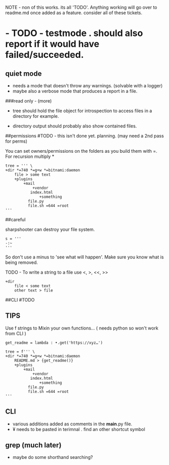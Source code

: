 NOTE - non of this works. its all 'TODO'. 
Anything working will go over to readme.md once added as a feature. consider all of these tickets.

# - TODO - testmode . should also report if it would have failed/succeeded.

## quiet mode

- needs a mode that doesn't throw any warnings. (solvable with a logger)
- maybe also a verbose mode that produces a report in a file.


###read only - (more)

- tree should hold the file object for introspection to access files in a directory for example.

- directory output should probably also show contained files.



##permissions #TODO - this isn't done yet. planning. (may need a 2nd pass for perms)

You can set owners/permissions on the folders as you build them with =. For recursion multiply *

```
tree = ''' \
+dir *=740 *=g+w *=bitnami:daemon
    file > some text
    +plugins
        +mail
            +vendor
	       index.html
               +something
		  file.py
		  file.sh =644 =root
'''
```

##careful

sharpshooter can destroy your file system.

```
s = '''
-:~
'''
```

So don't use a minus to 'see what will happen'. Make sure you know what is being removed.


TODO - To write a string to a file use <, >, <<, >>

```
+dir
    file < some text
    other text > file
```


##CLI
#TODO




## TIPS

Use f strings to Mixin your own functions… ( needs python so won't work from CLI )

```
get_readme = lambda : •.get('https://xyz…')

tree = f''' \
+dir *=740 *=g+w *=bitnami:daemon
    README.md > {get_readme()}
    +plugins
        +mail
            +vendor
	       index.html
               +something
		  file.py
		  file.sh =644 =root
'''
```


## CLI

- various additions added as comments in the __main__.py file.
- ¥ needs to be pasted in terimnal . find an other shortcut symbol




## grep (much later)

- maybe do some shorthand searching?